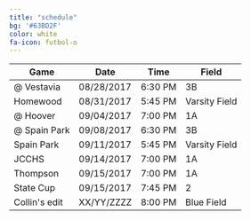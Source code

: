 ```yaml
---
title: "schedule"
bg: '#63BD2F'
color: white
fa-icon: futbol-o
---
```


|      Game     |     Date    |   Time  |     Field     |
| ------------- | ----------- |   ----  | ------------- |
| @ Vestavia    | 08/28/2017  | 6:30 PM | 3B            |
| Homewood      | 08/31/2017  | 5:45 PM | Varsity Field |
| @ Hoover      | 09/04/2017  | 7:00 PM | 1A            |
| @ Spain Park  | 09/08/2017  | 6:30 PM | 3B            |
| Spain Park    | 09/11/2017  | 5:45 PM | Varsity Field |
|  JCCHS        | 09/14/2017  | 7:00 PM | 1A            |
|  Thompson     | 09/15/2017  | 7:00 PM | 1A            |
| State Cup     | 09/15/2017  | 7:45 PM | 2             |
| Collin's edit | XX/YY/ZZZZ  | 8:00 PM | Blue Field    |

